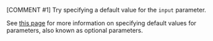 [COMMENT #1]
Try specifying a default value for the `input` parameter.

See [this page](https://docs.microsoft.com/en-us/dotnet/csharp/programming-guide/classes-and-structs/named-and-optional-arguments#optional-arguments) for more information on specifying default values for parameters, also known as optional parameters.